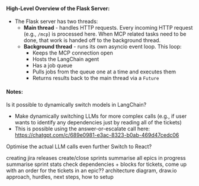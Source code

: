 #### High-Level Overview of the Flask Server:

- The Flask server has two threads:
  - **Main thread** - handles HTTP requests. Every incoming HTTP request (e.g., `/mcp`) is processed here. When MCP related tasks need to be done, that work is handed off to the background thread.
  - **Background thread** - runs its own asyncio event loop. This loop:
    - Keeps the MCP connection open
    - Hosts the LangChain agent
    - Has a job queue
    - Pulls jobs from the queue one at a time and executes them
    - Returns results back to the main thread via a `Future`

#### Notes:

Is it possible to dynamically switch models in LangChain?

- Make dynamically switching LLMs for more complex calls (e.g., if user wants to
  identify any dependencies just by reading all of the tickets)
- This is possible using the answer-or-escalate call here: https://chatgpt.com/c/689e0981-e3ac-8323-b0ab-469d47cedc06

Optimise the actual LLM calls even further
Switch to React?

creating jira releases
create/close sprints
summarise all epics in progress
summarise sprint stats
check dependencies + blocks for tickets, come up with an order for the tickets in an epic??
architecture diagram, draw.io
approach, hurdles, next steps, how to setup
